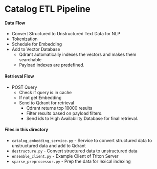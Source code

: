 # Catalog ETL Pipeline

#### Data Flow
 - Convert Structured to Unstructured Text Data for NLP
 - Tokenization
 - Schedule for Embedding
 - Add to Vector Database
   - Qdrant automatically indexes the vectors and makes them searchable
   - Payload indexes are predefined.


#### Retrieval Flow
 - POST Query
   - Check if query is in cache
   - If not get Embedding
   - Send to Qdrant for retrieval
     - Qdrant returns top 10000 results
     - Filter results based on payload filters.
     - Send ids to High Availability Database for final retrieval.
  

#### Files in this directory
 - `catalog_embedding_service.py` - Service to convert structured data to unstructured data and add to Qdrant
 - `destructure.py` - Convert structured data to unstructured data
 - `ensemble_client.py` - Example Client of Triton Server
 - `sparse_preprocessor.py` - Prep the data for lexical indexing